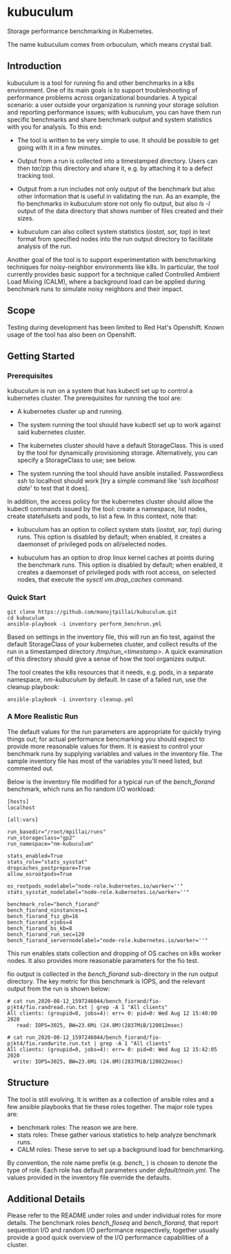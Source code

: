 # kubuculum
Storage performance benchmarking in Kubernetes.

The name kubuculum comes from orbuculum, which means crystal ball.

## Introduction

kubuculum is a tool for running fio and other benchmarks in a k8s
environment.  One of its main goals is to support troubleshooting
of performance problems across organizational boundaries. A
typical scenario: a user outside your organization is running
your storage solution and reporting performance issues; with
kubuculum, you can have them run specific benchmarks and share
benchmark output and system statistics with you for analysis. To
this end:

- The tool is written to be very simple to use. It should be
possible to get going with it in a few minutes.

- Output from a run is collected into a timestamped directory.
Users can then *tar/zip* this directory and share it, e.g. by
attaching it to a defect tracking tool.

- Output from a run includes not only output of the benchmark but
also other information that is useful in validating the run.  As
an example, the fio benchmarks in kubuculum store not only fio
output, but also *ls -l* output of the data directory that shows
number of files created and their sizes. 

- kubuculum can also collect system statistics (*iostat, sar,
top*) in text format from specified nodes into the run output
directory to facilitate analysis of the run.

Another goal of the tool is to support experimentation with
benchmarking techniques for noisy-neighbor environments like k8s.
In particular, the tool currently provides basic support for a
technique called Controlled Ambient Load Mixing (CALM), where a
background load can be applied during benchmark runs to simulate
noisy neighbors and their impact.

## Scope

Testing during development has been limited to Red Hat's
Openshift. Known usage of the tool has also been on Openshift.


## Getting Started

### Prerequisites

kubuculum is run on a system that has kubectl set up to control a
kubernetes cluster. The prerequisites for running the tool are:

- A kubernetes cluster up and running.

- The system running the tool should have kubectl set up to
work against said kubernetes cluster.

- The kubernetes cluster should have a default StorageClass. This
is used by the tool for dynamically provisioning storage.
Alternatively, you can specify a StorageClass to use; see below.

- The system running the tool should have ansible installed.
Passwordless ssh to localhost should work [try a simple command 
like '*ssh localhost date*' to test that it does].

In addition, the access policy for the kubernetes cluster should
allow the kubectl commands issued by the tool: create a
namespace, list nodes, create statefulsets and pods, to list a
few. In this context, note that:

- kubuculum has an option to collect system stats (*iostat, sar,
top*) during runs. This option is disabled by default; when
enabled, it creates a daemonset of privileged pods on
all/selected nodes.

- kubuculum has an option to drop linux kernel caches at points
during the benchmark runs. This option is disabled by default;
when enabled, it creates a daemonset of privileged pods with root
access, on selected nodes, that execute the *sysctl
vm.drop_caches* command.

### Quick Start

```
git clone https://github.com/manojtpillai/kubuculum.git
cd kubuculum
ansible-playbook -i inventory perform_benchrun.yml
```

Based on settings in the inventory file, this will run an fio
test, against the default StorageClass of your kubernetes
cluster, and collect results of the run in a timestamped
directory */tmp/run_\<timestamp\>*.  A quick examination of this
directory should give a sense of how the tool organizes output.

The tool creates the k8s resources that it needs, e.g. pods, in a
separate namespace, *nm-kubuculum* by default. In case of a failed
run, use the cleanup playbook:

```
ansible-playbook -i inventory cleanup.yml
```

### A More Realistic Run

The default values for the run parameters are appropriate for
quickly trying things out; for actual performance bencmarking you
should expect to provide more reasonable values for them.  It is
easiest to control your benchmark runs by supplying variables and
values in the inventory file. The sample inventory file has most
of the variables you'll need listed, but commented out. 

Below is the inventory file modified for a typical run of the
*bench_fiorand* benchmark, which runs an fio random I/O workload:

```
[hosts]
localhost

[all:vars]

run_basedir="/root/mpillai/runs"
run_storageclass="gp2"
run_namespace="nm-kubuculum"

stats_enabled=True
stats_role="stats_sysstat"
dropcaches_postprepare=True
allow_osrootpods=True

os_rootpods_nodelabel="node-role.kubernetes.io/worker=''"
stats_sysstat_nodelabel="node-role.kubernetes.io/worker=''"

benchmark_role="bench_fiorand"
bench_fiorand_ninstances=1
bench_fiorand_fsz_gb=16
bench_fiorand_njobs=4
bench_fiorand_bs_kb=8
bench_fiorand_run_sec=120
bench_fiorand_servernodelabel="node-role.kubernetes.io/worker=''"
```

This run enables stats collection and dropping of OS caches on
k8s worker nodes. It also provides more reasonable parameters for
the fio test. 

fio output is collected in the *bench_fiorand* sub-directory in
the run output directory. The key metric for this benchmark is
IOPS, and the relevant output from the run is shown below:

```
# cat run_2020-08-12_1597246044/bench_fiorand/fio-pjkt4/fio.randread.run.txt | grep -A 1 "All clients"
All clients: (groupid=0, jobs=4): err= 0: pid=0: Wed Aug 12 15:40:00 2020
   read: IOPS=3025, BW=23.6Mi (24.8M)(2837MiB/120012msec)

# cat run_2020-08-12_1597246044/bench_fiorand/fio-pjkt4/fio.randwrite.run.txt | grep -A 1 "All clients"
All clients: (groupid=0, jobs=4): err= 0: pid=0: Wed Aug 12 15:42:05 2020
  write: IOPS=3025, BW=23.6Mi (24.8M)(2837MiB/120022msec)
```

## Structure

The tool is still evolving. It is written as a collection of
ansible roles and a few ansible playbooks that tie these roles
together.  The major role types are:

- benchmark roles: The reason we are here.
- stats roles: These gather various statistics to help analyze
benchmark runs.
- CALM roles: These serve to set up a background load for benchmarking.

By convention, the role name prefix (e.g. *bench_* ) is chosen to
denote the type of role. Each role has default parameters under
*default/main.yml*.  The values provided in the inventory file
override the defaults.

## Additional Details

Please refer to the README under roles and under individual roles
for more details. The benchmark roles *bench_fioseq* and
*bench_fiorand*, that report sequention I/O and random I/O
performance respectively, together usually provide a good quick
overview of the I/O performance capabilities of a cluster.

